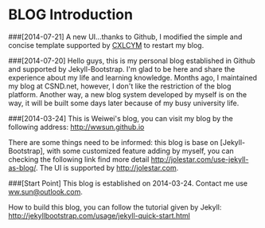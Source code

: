 #  BLOG Introduction

###[2014-07-21]
A new UI...thanks to Github, I modified the simple and concise template supported by [CXLCYM](http://cxlcym.github.io/) to restart my blog.

###[2014-07-20]
Hello guys, this is my personal blog established in Github and supported by Jekyll-Bootstrap. I'm glad to be here and share the experience about my life and learning knowledge. Months ago, I maintained my blog at CSND.net, however, I don't like the restriction of the blog platform. Another way, a new blog system developed by myself is on the way, it will be built some days later because of my busy university life.

###[2014-03-24]
This is Weiwei's blog, you can visit my blog by the following address:
	http://wwsun.github.io

There are some things need to be informed: this blog is base on [Jekyll-Bootstrap], with some customized feature adding by myself, you can checking the following link find more detail <http://jolestar.com/use-jekyll-as-blog/>. The UI is supported by <http://jolestar.com>.

###[Start Point]
This blog is established on 2014-03-24.
Contact me use ww.sun@outlook.com.

How to build this blog, you can follow the tutorial given by Jekyll: <http://jekyllbootstrap.com/usage/jekyll-quick-start.html>